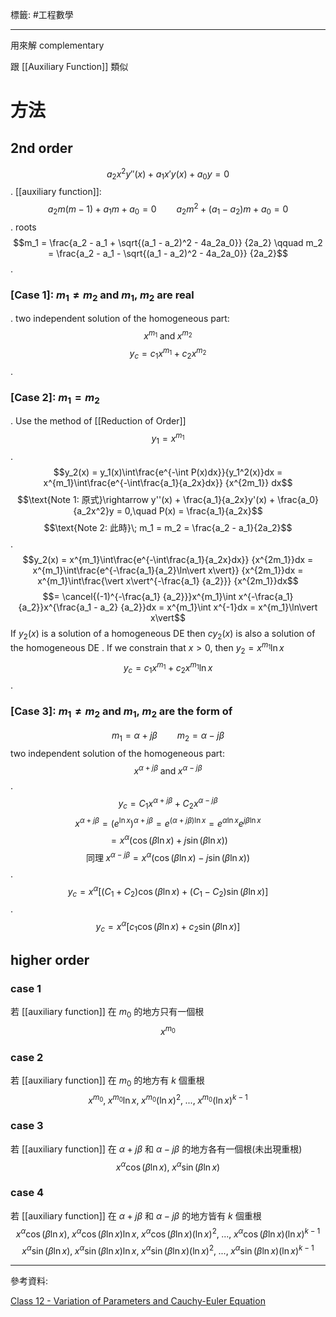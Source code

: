 標籤: #工程數學 

---

用來解 complementary

跟 [[Auxiliary Function]] 類似

# 方法

## 2nd order

$$a_2x^2y''(x) + a_1x'y(x) + a_0y = 0$$
.
[[auxiliary function]]:
$$a_2m(m - 1) + a_1m + a_0 = 0 \qquad
  a_2m^2 + (a_1 - a_2)m + a_0 = 0$$
.
roots
$$m_1 = \frac{a_2 - a_1 + \sqrt{(a_1 - a_2)^2 - 4a_2a_0}}
             {2a_2} \qquad
  m_2 = \frac{a_2 - a_1 - \sqrt{(a_1 - a_2)^2 - 4a_2a_0}}
             {2a_2}$$
.
### \[Case 1\]: $m_1 \neq m_2$ and $m_1$, $m_2$ are real
.
two independent solution of the homogeneous part:
$$x^{m_1} \;\text{and}\; x^{m_2}$$
$$y_c = c_1x^{m_1} + c_2x^{m_2}$$
.
### \[Case 2\]: $m_1 = m_2$
.
Use the method of [[Reduction of Order]]
$$y_1 = x^{m_1}$$
.
$$y_2(x) = y_1(x)\int\frac{e^{-\int P(x)dx}}{y_1^2(x)}dx
         = x^{m_1}\int\frac{e^{-\int\frac{a_1}{a_2x}dx}}
		                   {x^{2m_1}} dx$$
$$\text{Note 1: 原式}\rightarrow y''(x) + 
                                \frac{a_1}{a_2x}y'(x) + 
								\frac{a_0}{a_2x^2}y = 0,\quad
				     P(x) = \frac{a_1}{a_2x}$$
$$\text{Note 2: 此時}\; m_1 = m_2 
                           = \frac{a_2 - a_1}{2a_2}$$
.
$$y_2(x) = x^{m_1}\int\frac{e^{-\int\frac{a_1}{a_2x}dx}}
                           {x^{2m_1}}dx
		 = x^{m_1}\int\frac{e^{-\frac{a_1}{a_2}\ln\vert x\vert}}
		                   {x^{2m_1}}dx
		 = x^{m_1}\int\frac{\vert x\vert^{-\frac{a_1}
		                                        {a_2}}}
		                   {x^{2m_1}}dx$$
$$= \cancel{(-1)^{-\frac{a_1}
                {a_2}}}x^{m_1}\int x^{-\frac{a_1}
				                           {a_2}}x^{\frac{a_1 - a_2}
										                 {a_2}}dx
  = x^{m_1}\int x^{-1}dx
  = x^{m_1}\ln\vert x\vert$$
If $y_2(x)$ is a solution of a homogeneous DE
then $cy_2(x)$ is also a solution of the homogeneous DE
.
If we constrain that $x > 0$, then $y_2 = x^{m_1}\ln x$
$$y_c = c_1x^{m_1} + c_2x^{m_1}\ln x$$
.
### \[Case 3\]: $m_1 \neq m_2$ and $m_1$, $m_2$ are the form of
$$m_1 = \alpha + j\beta \qquad m_2 = \alpha - j\beta$$
two independent solution of the homogeneous part:
$$x^{\alpha + j\beta} \;\text{and}\; x^{\alpha - j\beta}$$
.
$$y_c = C_1x^{\alpha + j\beta} + C_2x^{\alpha - j\beta}$$
$$x^{\alpha + j\beta} = (e^{\ln x})^{\alpha + j\beta} 
                      = e^{(\alpha + j\beta)\ln x}
					  = e^{\alpha \ln x}e^{j\beta \ln x}$$
$$ = x^\alpha (\cos(\beta \ln x) + 
               j\sin(\beta \ln x))$$
$$\text{同理}\; x^{\alpha - j\beta} = x^\alpha(\cos(\beta\ln x)
                                              - j\sin(\beta \ln x))$$
.
$$y_c = x^\alpha [
                     (C_1 + C_2)\cos(\beta\ln x) +
					 (C_1 - C_2)\sin(\beta\ln x)
                 ]$$
.
$$y_c = x^\alpha [
                     c_1\cos(\beta\ln x) +
					 c_2\sin(\beta\ln x)
                 ]$$

## higher order

### case 1

若 [[auxiliary function]] 在 $m_0$ 的地方只有一個根
$$x^{m_0}$$

### case 2
若 [[auxiliary function]] 在 $m_0$ 的地方有 $k$ 個重根
$$x^{m_0},\; 
  x^{m_0}\ln x,\; 
  x^{m_0}(\ln x)^2,\; ... , \;
  x^{m_0}(\ln x)^{k - 1}$$

### case 3

若 [[auxiliary function]] 在 $\alpha + j\beta$ 和 $\alpha - j\beta$ 的地方各有一個根(未出現重根)
$$x^\alpha\cos(\beta\ln x), \; x^\alpha\sin(\beta\ln x)$$

### case 4

若 [[auxiliary function]] 在 $\alpha + j\beta$ 和 $\alpha - j\beta$ 的地方皆有 $k$ 個重根
$$x^\alpha\cos(\beta\ln x),\;
  x^\alpha\cos(\beta\ln x)\ln x,\;
  x^\alpha\cos(\beta\ln x)(\ln x)^2,\; ..., \;
  x^\alpha\cos(\beta\ln x)(\ln x)^{k - 1}$$
$$x^\alpha\sin(\beta\ln x),\;
  x^\alpha\sin(\beta\ln x)\ln x,\;
  x^\alpha\sin(\beta\ln x)(\ln x)^2,\; ...,\;
  x^\alpha\sin(\beta\ln x)(\ln x)^{k - 1}$$

---

參考資料:

[Class 12 - Variation of Parameters and Cauchy-Euler Equation](https://youtu.be/TWnudCfwofE)